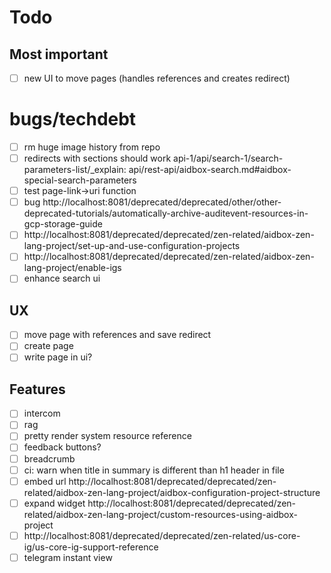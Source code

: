 # Todo

## Most important

- [ ] new UI to move pages (handles references and creates redirect)

# bugs/techdebt
- [ ] rm huge image history from repo
- [ ] redirects with sections should work api-1/api/search-1/search-parameters-list/\_explain: api/rest-api/aidbox-search.md#aidbox-special-search-parameters
- [ ] test page-link->uri function
- [ ] bug http://localhost:8081/deprecated/deprecated/other/other-deprecated-tutorials/automatically-archive-auditevent-resources-in-gcp-storage-guide
- [ ] http://localhost:8081/deprecated/deprecated/zen-related/aidbox-zen-lang-project/set-up-and-use-configuration-projects
- [ ] http://localhost:8081/deprecated/deprecated/zen-related/aidbox-zen-lang-project/enable-igs
- [ ] enhance search ui

## UX

- [ ] move page with references and save redirect
- [ ] create page
- [ ] write page in ui?

## Features

- [ ] intercom
- [ ] rag
- [ ] pretty render system resource reference
- [ ] feedback buttons?
- [ ] breadcrumb
- [ ] ci: warn when title in summary is different than h1 header in file
- [ ] embed url http://localhost:8081/deprecated/deprecated/zen-related/aidbox-zen-lang-project/aidbox-configuration-project-structure
- [ ] expand widget http://localhost:8081/deprecated/deprecated/zen-related/aidbox-zen-lang-project/custom-resources-using-aidbox-project
- [ ] http://localhost:8081/deprecated/deprecated/zen-related/us-core-ig/us-core-ig-support-reference
- [ ] telegram instant view
